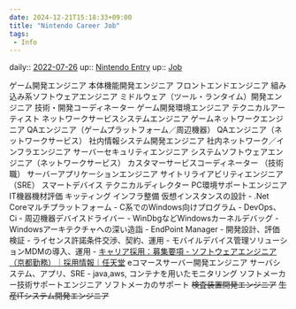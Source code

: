 ```yaml
---
date: 2024-12-21T15:18:33+09:00
title: "Nintendo Career Job"
tags:
 - Info
---
```


daily:: [2022-07-26](Daily_Note/2022-07-26.md)
up:: [Nintendo Entry](Nintendo%20Entry.md)
up:: [Job](../Bar/Job.md)

ゲーム開発エンジニア
本体機能開発エンジニア
フロントエンドエンジニア
組み込み系ソフトウェアエンジニア
ミドルウェア（ツール・ランタイム）開発エンジニア
技術・開発コーディネーター
ゲーム開発環境エンジニア
テクニカルアーティスト
ネットワークサービスシステムエンジニア
ゲームネットワークエンジニア
QAエンジニア（ゲームプラットフォーム／周辺機器）
QAエンジニア（ネットワークサービス）
社内情報システム開発エンジニア
社内ネットワーク／インフラエンジニア
サーバーセキュリティエンジニア
システムソフトウェアエンジニア（ネットワークサービス）
カスタマーサービスコーディネーター
（技術職）
サーバーアプリケーションエンジニア
サイトリライアビリティエンジニア（SRE）
スマートデバイス テクニカルディレクター
PC環境サポートエンジニア
	IT機器機材評価
	キッティング
	インフラ整備
	仮想インスタンスの設計
	- .Net Coreマルチプラットフォーム
	- C系でのWindows向けプログラム
	- DevOps、Ci
	- 周辺機器デバイスドライバー
	- WinDbgなどWindowsカーネルデバッグ
	- Windowsアーキテクチャへの深い造詣
	- EndPoint Manager
	- 開発設計、評価検証
	- ライセンス許諾条件交渉、契約、運用
	- モバイルデバイス管理ソリューションMDMの導入、運用
	- [キャリア採用：募集要項 - ソフトウェアエンジニア（京都勤務）｜採用情報｜任天堂](https://www.nintendo.co.jp/jobs/career/kyoto_sec2.html#pcse)
eコマースサーバー開発エンジニア
	サーバシステム、アプリ、SRE
	- java,aws, コンテナを用いたモニタリング
ソフトメーカー技術サポートエンジニア
	ソフトメーカのサポート
~~検査装置開発エンジニア~~
~~生産ITシステム開発エンジニア~~
